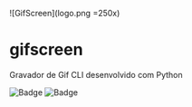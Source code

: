 ![GifScreen](logo.png =250x)

# gifscreen

Gravador de Gif CLI desenvolvido com Python

![Badge](https://img.shields.io/badge/license-MIT-blue)
![Badge](https://img.shields.io/badge/version-0.0.1-green)


